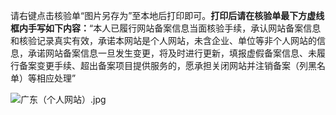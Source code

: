 请右键点击核验单“图片另存为”至本地后打印即可。**打印后请在核验单最下方虚线框内手写如下内容：**“本人已履行网站备案信息当面核验手续，承认网站备案信息和核验记录真实有效，承诺本网站是个人网站，未含企业、单位等非个人网站的信息，承诺网站备案信息一旦发生变更，将及时进行更新，填报虚假备案信息、未履行备案变更手续、超出备案项目提供服务的，愿承担关闭网站并注销备案（列黑名单）等相应处理”



![广东（个人网站）.jpg](https://github.com/jdcloudcom/cn/blob/joytaobao-beian-2020011705/image/ICP-License-Service/Guangdong-Province-Personal-Verification-Checklist-Download-cn-2020.jpg)